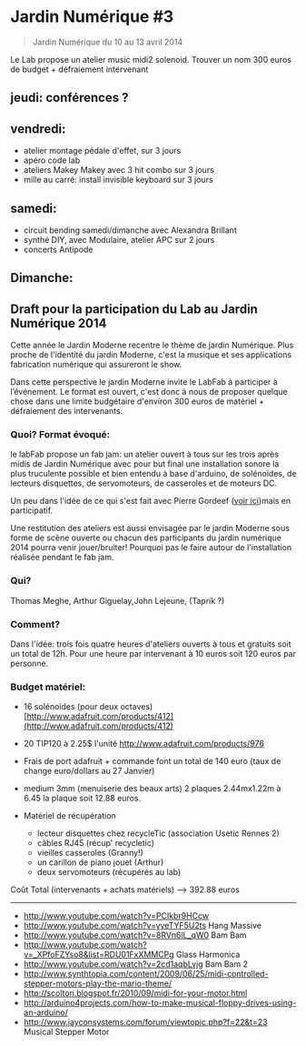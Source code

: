 # Jardin Numérique #3

> Jardin Numérique du 10 au 13 avril 2014

Le Lab propose un atelier music midi2 solenoid.
Trouver un nom
300 euros de budget + défraiement intervenant

## jeudi: conférences ?

## vendredi: 
- atelier montage pédale d'effet, sur 3 jours
- apéro code lab
- ateliers Makey Makey avec 3 hit combo sur 3 jours
- mille au carré: install invisible keyboard sur 3 jours

## samedi: 
- circuit bending samedi/dimanche avec Alexandra Brillant
- synthé DIY, avec Modulaire, atelier APC sur 2 jours
- concerts Antipode

## Dimanche:

## Draft pour la participation du Lab au Jardin Numérique 2014


Cette année le Jardin Moderne recentre le thème de jardin Numérique. Plus proche de l'identité du jardin Moderne, c'est la musique et ses applications fabrication numérique qui assureront le show. 

Dans cette perspective le jardin Moderne invite le LabFab à participer à l’événement. Le format est ouvert, c'est donc à nous de proposer quelque chose dans une limite budgétaire d'environ 300 euros de matériel + défraiement des intervenants. 


### Quoi? Format évoqué:

le labFab propose un fab jam: un atelier ouvert à tous sur les trois après midis de Jardin Numérique avec pour but final une installation sonore la plus truculente possible et bien entendu à base d'arduino, de solénoïdes, de lecteurs disquettes, de servomoteurs, de casseroles et de moteurs DC.

Un peu dans l'idée de ce qui s'est fait avec Pierre Gordeef ([voir ici](http://goo.gl/ZmlH65))mais en participatif.

Une restitution des ateliers est aussi envisagée par le jardin Moderne sous forme de scène ouverte ou chacun des participants du jardin numérique 2014 pourra venir jouer/bruiter! Pourquoi pas le faire autour de l'installation réalisée pendant le fab jam.

### Qui?

Thomas Meghe, Arthur Giguelay,John Lejeune, (Taprik ?)

### Comment? 

Dans l'idée: trois fois quatre heures d'ateliers ouverts à tous et gratuits soit un total de 12h. Pour une heure par intervenant à 10 euros soit 120 euros par personne. 

### Budget matériel:

 - 16 solénoides (pour deux octaves)
   [http://www.adafruit.com/products/412](http://www.adafruit.com/products/412) 
 
 - 20 TIP120 à 2.25$ l'unité
   [http://www.adafruit.com/products/976 ](http://www.adafruit.com/products/976)
 
 - Frais de port adafruit + commande font un total de 140 euro (taux de change euro/dollars au 27 Janvier)
 
 - medium 3mm (menuiserie des beaux arts) 2 plaques 2.44mx1.22m à 6.45 la plaque soit 12.88 euros.
 

 - Matériel de récupération
    - lecteur disquettes chez recycleTic (association Usetic Rennes 2)
    - câbles RJ45 (récup' recycletic)
    - vieilles casseroles (Granny!)
    - un carillon de piano jouet (Arthur)
    - deux servomoteurs (récupérés au lab)


Coût Total (intervenants + achats matériels) --> 392.88 euros

****

- http://www.youtube.com/watch?v=PCIkbr9HCcw
- http://www.youtube.com/watch?v=yyeTYF5U2ts   Hang Massive
- http://www.youtube.com/watch?v=8RVn6lL_qW0 Bam Bam
- http://www.youtube.com/watch?v=_XPfoFZYso8&list=RDU01FxXMMCPg  Glass Harmonica
- http://www.youtube.com/watch?v=2cd1aqbLvjg Bam Bam 2
- http://www.synthtopia.com/content/2009/06/25/midi-controlled-stepper-motors-play-the-mario-theme/ 
- http://scolton.blogspot.fr/2010/09/midi-for-your-motor.html
- http://arduino4projects.com/how-to-make-musical-floppy-drives-using-an-arduino/
- http://www.jayconsystems.com/forum/viewtopic.php?f=22&t=23 Musical Stepper Motor


